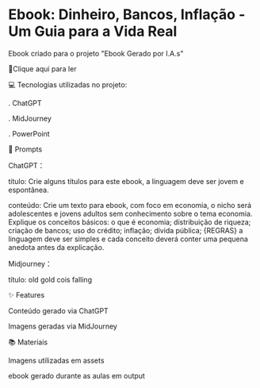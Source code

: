 # Ebook: Dinheiro, Bancos, Inflação - Um Guia para a Vida Real
Ebook criado para o projeto "Ebook Gerado por I.A.s"



📕Clique aqui para ler

💻 Tecnologias utilizadas no projeto:

. ChatGPT

. MidJourney

. PowerPoint


🧠 Prompts

ChatGPT：


título:	Crie alguns títulos para este ebook, a linguagem deve ser jovem e espontânea.


conteúdo:	Crie um texto para ebook, com foco em economia, o nicho será adolescentes e jovens adultos sem conhecimento sobre o tema economia. Explique os conceitos básicos: o que é economia; distribuição de riqueza; criação de bancos; uso do crédito; inflação; dívida pública;
{REGRAS} a linguagem deve ser simples e cada conceito deverá conter uma pequena anedota antes da explicação.

Midjourney：






título:	old gold cois falling

✨ Features

Conteúdo gerado via ChatGPT

Imagens geradas via MidJourney

📚 Materiais

Imagens utilizadas em assets

ebook gerado durante as aulas em output


